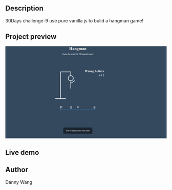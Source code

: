 ## Description
30Days challenge-9 use pure vanilla.js to bulid a hangman game!

## Project preview
![image](/demo.png)

## Live demo

## Author
Danny Wang
